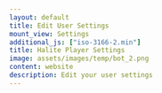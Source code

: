 ```yaml
---
layout: default
title: Edit User Settings
mount_view: Settings
additional_js: ["iso-3166-2.min"]
title: Halite Player Settings
image: assets/images/temp/bot_2.png
content: website
description: Edit your user settings
---
```


<div id="settings-container"></div>
